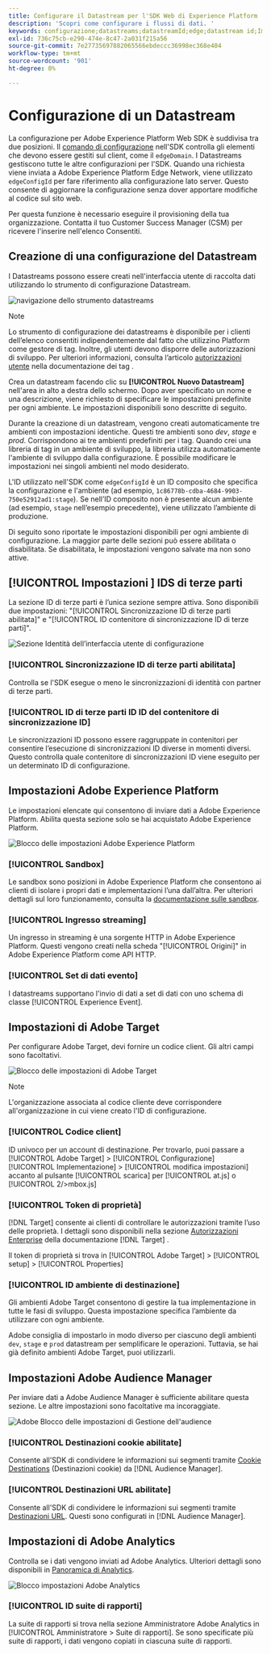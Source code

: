 ```yaml
---
title: Configurare il Datastream per l'SDK Web di Experience Platform
description: 'Scopri come configurare i flussi di dati. '
keywords: configurazione;datastreams;datastreamId;edge;datastream id;Impostazioni ambiente;edgeConfigId;identità;sincronizzazione id abilitata;ID contenitore di sincronizzazione ID;Sandbox;ingresso streaming;set di dati evento;target;codice client;token di proprietà;ID ambiente di Target;destinazioni cookie;destinazioni url;impostazioni Analytics Blockreport id suite;
exl-id: 736c75cb-e290-474e-8c47-2a031f215a56
source-git-commit: 7e27735697882065566ebdeccc36998ec368e404
workflow-type: tm+mt
source-wordcount: '901'
ht-degree: 0%

---
```



# Configurazione di un Datastream

La configurazione per Adobe Experience Platform Web SDK è suddivisa tra due posizioni. Il [comando di configurazione](configuring-the-sdk.md) nell&#39;SDK controlla gli elementi che devono essere gestiti sul client, come il `edgeDomain`. I Datastreams gestiscono tutte le altre configurazioni per l&#39;SDK. Quando una richiesta viene inviata a Adobe Experience Platform Edge Network, viene utilizzato `edgeConfigId` per fare riferimento alla configurazione lato server. Questo consente di aggiornare la configurazione senza dover apportare modifiche al codice sul sito web.

Per questa funzione è necessario eseguire il provisioning della tua organizzazione. Contatta il tuo Customer Success Manager (CSM) per ricevere l&#39;inserire nell&#39;elenco Consentiti.

## Creazione di una configurazione del Datastream

I Datastreams possono essere creati nell&#39;interfaccia utente di raccolta dati utilizzando lo strumento di configurazione Datastream.

![navigazione dello strumento datastreams](../images/datastreams/config.png)

>[!NOTE]
>
>Lo strumento di configurazione dei datastreams è disponibile per i clienti dell’elenco consentiti indipendentemente dal fatto che utilizzino Platform come gestore di tag. Inoltre, gli utenti devono disporre delle autorizzazioni di sviluppo. Per ulteriori informazioni, consulta l’articolo [autorizzazioni utente](../../tags/ui/administration/user-permissions.md) nella documentazione dei tag .

Crea un datastream facendo clic su **[!UICONTROL Nuovo Datastream]** nell&#39;area in alto a destra dello schermo. Dopo aver specificato un nome e una descrizione, viene richiesto di specificare le impostazioni predefinite per ogni ambiente. Le impostazioni disponibili sono descritte di seguito.

Durante la creazione di un datastream, vengono creati automaticamente tre ambienti con impostazioni identiche. Questi tre ambienti sono *dev*, *stage* e *prod*. Corrispondono ai tre ambienti predefiniti per i tag. Quando crei una libreria di tag in un ambiente di sviluppo, la libreria utilizza automaticamente l&#39;ambiente di sviluppo dalla configurazione. È possibile modificare le impostazioni nei singoli ambienti nel modo desiderato.

L&#39;ID utilizzato nell&#39;SDK come `edgeConfigId` è un ID composito che specifica la configurazione e l&#39;ambiente (ad esempio, `1c86778b-cdba-4684-9903-750e52912ad1:stage`). Se nell’ID composito non è presente alcun ambiente (ad esempio, `stage` nell’esempio precedente), viene utilizzato l’ambiente di produzione.

Di seguito sono riportate le impostazioni disponibili per ogni ambiente di configurazione. La maggior parte delle sezioni può essere abilitata o disabilitata. Se disabilitata, le impostazioni vengono salvate ma non sono attive.

## [!UICONTROL Impostazioni ] IDS di terze parti

La sezione ID di terze parti è l’unica sezione sempre attiva. Sono disponibili due impostazioni: &quot;[!UICONTROL Sincronizzazione ID di terze parti abilitata]&quot; e &quot;[!UICONTROL ID contenitore di sincronizzazione ID di terze parti]&quot;.

![Sezione Identità dell’interfaccia utente di configurazione](../images/datastreams/edge_configuration_identity.png)

### [!UICONTROL Sincronizzazione ID di terze parti abilitata]

Controlla se l&#39;SDK esegue o meno le sincronizzazioni di identità con partner di terze parti.

### [!UICONTROL ID di terze parti ID ID del contenitore di sincronizzazione ID]

Le sincronizzazioni ID possono essere raggruppate in contenitori per consentire l’esecuzione di sincronizzazioni ID diverse in momenti diversi. Questo controlla quale contenitore di sincronizzazioni ID viene eseguito per un determinato ID di configurazione.

## Impostazioni Adobe Experience Platform

Le impostazioni elencate qui consentono di inviare dati a Adobe Experience Platform. Abilita questa sezione solo se hai acquistato Adobe Experience Platform.

![Blocco delle impostazioni Adobe Experience Platform](../images/datastreams/edge_configuration_aep.png)

### [!UICONTROL Sandbox]

Le sandbox sono posizioni in Adobe Experience Platform che consentono ai clienti di isolare i propri dati e implementazioni l’una dall’altra. Per ulteriori dettagli sul loro funzionamento, consulta la [documentazione sulle sandbox](../../sandboxes/home.md).

### [!UICONTROL Ingresso streaming]

Un ingresso in streaming è una sorgente HTTP in Adobe Experience Platform. Questi vengono creati nella scheda &quot;[!UICONTROL Origini]&quot; in Adobe Experience Platform come API HTTP.

### [!UICONTROL Set di dati evento]

I datastreams supportano l&#39;invio di dati a set di dati con uno schema di classe [!UICONTROL Experience Event].

## Impostazioni di Adobe Target

Per configurare Adobe Target, devi fornire un codice client. Gli altri campi sono facoltativi.

![Blocco delle impostazioni di Adobe Target](../images/datastreams/edge_configuration_target.png)

>[!NOTE]
>
>L&#39;organizzazione associata al codice cliente deve corrispondere all&#39;organizzazione in cui viene creato l&#39;ID di configurazione.

### [!UICONTROL Codice client]

ID univoco per un account di destinazione. Per trovarlo, puoi passare a [!UICONTROL Adobe Target] > [!UICONTROL Configurazione] [!UICONTROL Implementazione] > [!UICONTROL modifica impostazioni] accanto al pulsante [!UICONTROL scarica] per [!UICONTROL at.js] o [!UICONTROL  2/>mbox.js]

### [!UICONTROL Token di proprietà]

[!DNL Target] consente ai clienti di controllare le autorizzazioni tramite l’uso delle proprietà. I dettagli sono disponibili nella sezione [Autorizzazioni Enterprise](https://experienceleague.adobe.com/docs/target/using/administer/manage-users/enterprise/properties-overview.html) della documentazione [!DNL Target] .

Il token di proprietà si trova in [!UICONTROL Adobe Target] > [!UICONTROL setup] > [!UICONTROL Properties]

### [!UICONTROL ID ambiente di destinazione]

[](https://experienceleague.adobe.com/docs/target/using/administer/hosts.html) Gli ambienti Adobe Target consentono di gestire la tua implementazione in tutte le fasi di sviluppo. Questa impostazione specifica l’ambiente da utilizzare con ogni ambiente.

Adobe consiglia di impostarlo in modo diverso per ciascuno degli ambienti `dev`, `stage` e `prod` datastream per semplificare le operazioni. Tuttavia, se hai già definito ambienti Adobe Target, puoi utilizzarli.

## Impostazioni Adobe Audience Manager

Per inviare dati a Adobe Audience Manager è sufficiente abilitare questa sezione. Le altre impostazioni sono facoltative ma incoraggiate.

![Adobe Blocco delle impostazioni di Gestione dell&#39;audience](../images/datastreams/edge_configuration_aam.png)

### [!UICONTROL Destinazioni cookie abilitate]

Consente all&#39;SDK di condividere le informazioni sui segmenti tramite [Cookie Destinations](https://experienceleague.adobe.com/docs/audience-manager/user-guide/features/destinations/custom-destinations/create-cookie-destination.html) (Destinazioni cookie) da [!DNL Audience Manager].

### [!UICONTROL Destinazioni URL abilitate]

Consente all&#39;SDK di condividere le informazioni sui segmenti tramite [Destinazioni URL](https://experienceleague.adobe.com/docs/audience-manager/user-guide/features/destinations/custom-destinations/create-url-destination.html). Questi sono configurati in [!DNL Audience Manager].

## Impostazioni di Adobe Analytics

Controlla se i dati vengono inviati ad Adobe Analytics. Ulteriori dettagli sono disponibili in [Panoramica di Analytics](../data-collection/adobe-analytics/analytics-overview.md).

![Blocco impostazioni Adobe Analytics](../images/datastreams/edge_configuration_aa.png)

### [!UICONTROL ID suite di rapporti]

La suite di rapporti si trova nella sezione Amministratore Adobe Analytics in [!UICONTROL Amministratore > Suite di rapporti]. Se sono specificate più suite di rapporti, i dati vengono copiati in ciascuna suite di rapporti.
